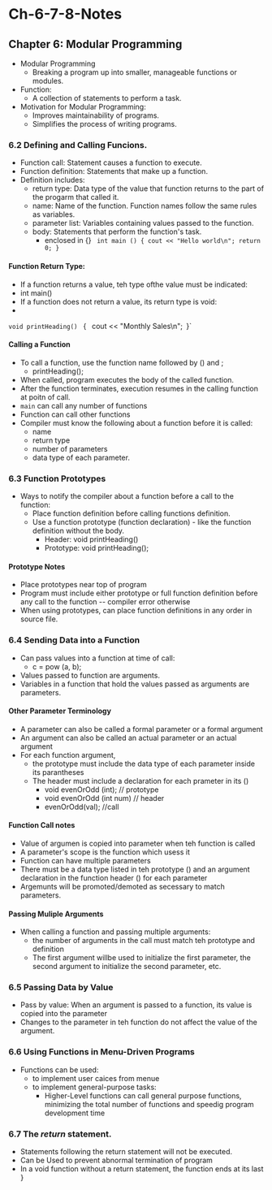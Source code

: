 # Ch-6-7-8-Notes


## Chapter 6: Modular Programming

* Modular Programming 
    * Breaking a program up into smaller, manageable functions or modules. 
* Function: 
    * A collection of statements to perform a task. 
* Motivation for Modular Programming: 
    * Improves maintainability of programs. 
    * Simplifies the process of writing programs. 

### 6.2 Defining and Calling Funcions. 
* Function call: Statement causes a function to execute. 
* Function definition: Statements that make up a function. 
* Definition includes: 
    * return type: Data type of the value that function returns to the part of the progarm that called it. 
    * name: Name of the function. Function names follow the same rules as variables. 
    * parameter list: Variables containing values passed to the function. 
    * body: Statements that perform the function's task. 
        * enclosed in {}
` 
int main () {
        cout << "Hello world\n";
        return 0;
}
`
#### Function Return Type: 
* If a function returns a value, teh type ofthe value must be indicated: 
* int main()
* If a function does not return a value, its return type is void: 
* 

`void printHeading()`
`
`{`
`    cout << "Monthly Sales\n";`
`}`

#### Calling a Function 
* To call a function, use the function name followed by () and ; 
    * printHeading();
* When called, program executes the body of the called function. 
* After the function terminates, execution resumes in the calling function at poitn of call. 
* `main` can call any number of functions 
* Function can call other functions 
* Compiler must know the following about a function before it is called: 
    * name 
    * return type
    * number of parameters 
    * data type of each parameter.
    
### 6.3 Function Prototypes
* Ways to notify the compiler about a function before a call to the function: 
    * Place function definition before calling functions definition. 
    * Use a function prototype (function declaration) - like the function definition without the body.
        *  Header: void printHeading()
        *  Prototype: void printHeading();
#### Prototype Notes 
* Place prototypes near top of program
* Program must include either prototype or full function definition before any call to the function -- compiler error otherwise
* When using prototypes, can place function definitions in any order in source file. 

### 6.4 Sending Data into a Function 
* Can pass values into a function at time of call: 
    * c = pow (a, b);
* Values passed to function are arguments. 
* Variables in a function that hold the values passed as arguments are parameters. 

#### Other Parameter Terminology 
* A parameter can also be called a formal parameter or a formal argument 
* An argument can also be called an actual parameter or an actual argument
* For each function argument, 
    * the prototype must include the data type of each parameter inside its parantheses 
    * The header must include a declaration for each prameter in its ()
        * void evenOrOdd (int); // prototype 
        * void evenOrOdd (int num) // header
        * evenOrOdd(val); //call
#### Function Call notes
* Value of argumen is copied into parameter when teh function is called 
* A parameter's scope is the function which usess it 
* Function can have multiple parameters 
* There must be a data type listed in teh prototype () and an argument declaration in the function header () for each parameter 
* Argemunts will be promoted/demoted as secessary to match parameters. 


#### Passing Muliple Arguments
* When calling a function and passing multiple arguments: 
    * the number of arguments in the call must match teh prototype and definition 
    * The first argument willbe used to initialize the first parameter, the second argument to initialize the second parameter, etc. 

### 6.5 Passing Data by Value
* Pass by value: When an argument is passed to a function, its value is copied into the parameter 
* Changes to the parameter in teh function do not affect the value of the argument. 

### 6.6 Using Functions in Menu-Driven Programs
* Functions can be used: 
    * to implement user caices from menue 
    * to implement general-purpose tasks: 
        * Higher-Level functions can call general purpose functions, minimizing the total number of functions and speedig program development time
### 6.7 The *return* statement.
* Statements following the return statement will not be executed. 
* Can be Used to prevent abnormal termination of program
* In a void function without a return statement, the function ends at its last } 

